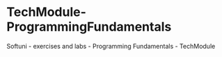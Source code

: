 # TechModule-ProgrammingFundamentals
Softuni - exercises and labs -  Programming Fundamentals - TechModule
